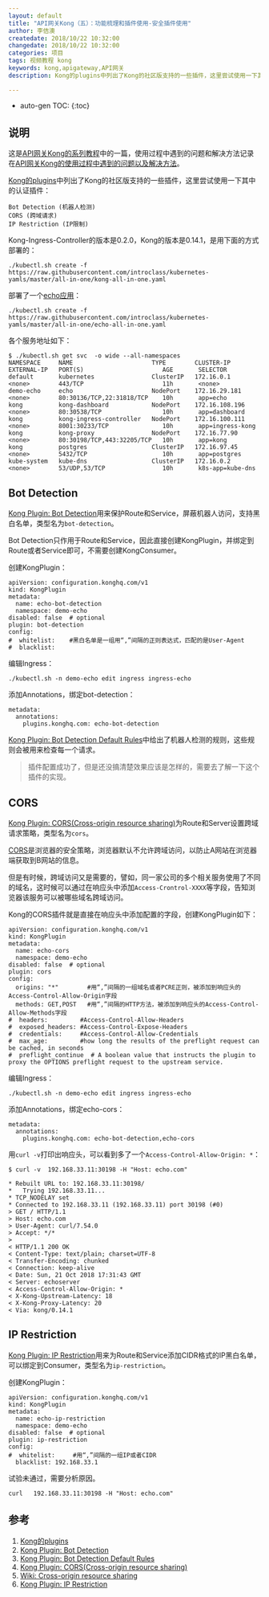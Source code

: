 ```yaml
---
layout: default
title: "API网关Kong（五）：功能梳理和插件使用-安全插件使用"
author: 李佶澳
createdate: 2018/10/22 10:32:00
changedate: 2018/10/22 10:32:00
categories: 项目
tags: 视频教程 kong 
keywords: kong,apigateway,API网关
description: Kong的plugins中列出了Kong的社区版支持的一些插件，这里尝试使用一下其中的安全插件

---
```


* auto-gen TOC:
{:toc}

## 说明

这是[API网关Kong的系列教程](https://www.lijiaocn.com/tags/class.html)中的一篇，使用过程中遇到的问题和解决方法记录在[API网关Kong的使用过程中遇到的问题以及解决方法](https://www.lijiaocn.com/%E9%97%AE%E9%A2%98/2018/09/30/kong-usage-problem-and-solution.html)。

[Kong的plugins](https://www.lijiaocn.com/%E9%A1%B9%E7%9B%AE/2018/09/29/nginx-openresty-kong.html#kong%E7%9A%84%E6%8F%92%E4%BB%B6)中列出了Kong的社区版支持的一些插件，这里尝试使用一下其中的认证插件：

	Bot Detection (机器人检测)
	CORS (跨域请求)
	IP Restriction (IP限制)

Kong-Ingress-Controller的版本是0.2.0，Kong的版本是0.14.1，是用下面的方式部署的：

	./kubectl.sh create -f https://raw.githubusercontent.com/introclass/kubernetes-yamls/master/all-in-one/kong-all-in-one.yaml

部署了一个[echo应用](https://github.com/introclass/kubernetes-yamls/blob/master/all-in-one/echo-all-in-one.yaml)：

	./kubectl.sh create -f https://raw.githubusercontent.com/introclass/kubernetes-yamls/master/all-in-one/echo-all-in-one.yaml

各个服务地址如下：

	$ ./kubectl.sh get svc  -o wide --all-namespaces
	NAMESPACE     NAME                      TYPE        CLUSTER-IP       EXTERNAL-IP   PORT(S)                      AGE       SELECTOR
	default       kubernetes                ClusterIP   172.16.0.1       <none>        443/TCP                      11h       <none>
	demo-echo     echo                      NodePort    172.16.29.181    <none>        80:30136/TCP,22:31818/TCP    10h       app=echo
	kong          kong-dashboard            NodePort    172.16.108.196   <none>        80:30538/TCP                 10h       app=dashboard
	kong          kong-ingress-controller   NodePort    172.16.100.111   <none>        8001:30233/TCP               10h       app=ingress-kong
	kong          kong-proxy                NodePort    172.16.77.90     <none>        80:30198/TCP,443:32205/TCP   10h       app=kong
	kong          postgres                  ClusterIP   172.16.97.45     <none>        5432/TCP                     10h       app=postgres
	kube-system   kube-dns                  ClusterIP   172.16.0.2       <none>        53/UDP,53/TCP                10h       k8s-app=kube-dns

## Bot Detection

[Kong Plugin: Bot Detection][2]用来保护Route和Service，屏蔽机器人访问，支持黑白名单，类型名为`bot-detection`。

Bot Detection只作用于Route和Service，因此直接创建KongPlugin，并绑定到Route或者Service即可，不需要创建KongConsumer。

创建KongPlugin：

	apiVersion: configuration.konghq.com/v1
	kind: KongPlugin
	metadata:
	  name: echo-bot-detection
	  namespace: demo-echo
	disabled: false  # optional
	plugin: bot-detection
	config:
	#  whitelist:    #黑白名单是一组用“,”间隔的正则表达式，匹配的是User-Agent
	#  blacklist:

编辑Ingress：

	./kubectl.sh -n demo-echo edit ingress ingress-echo

添加Annotations，绑定bot-detection：

	metadata:
	  annotations:
	    plugins.konghq.com: echo-bot-detection

[Kong Plugin: Bot Detection Default Rules][3]中给出了机器人检测的规则，这些规则会被用来检查每一个请求。

>插件配置成功了，但是还没搞清楚效果应该是怎样的，需要去了解一下这个插件的实现。

## CORS

[Kong Plugin: CORS(Cross-origin resource sharing)][4]为Route和Server设置跨域请求策略，类型名为`cors`。

[CORS][5]是浏览器的安全策略，浏览器默认不允许跨域访问，以防止A网站在浏览器端获取到B网站的信息。

但是有时候，跨域访问又是需要的，譬如，同一家公司的多个相关服务使用了不同的域名，这时候可以通过在响应头中添加`Access-Crontrol-XXXX`等字段，告知浏览器该服务可以被哪些域名跨域访问。

Kong的CORS插件就是直接在响应头中添加配置的字段，创建KongPlugin如下：

	apiVersion: configuration.konghq.com/v1
	kind: KongPlugin
	metadata:
	  name: echo-cors
	  namespace: demo-echo
	disabled: false  # optional
	plugin: cors
	config:
	  origins: "*"        #用“,”间隔的一组域名或者PCRE正则，被添加到响应头的Access-Control-Allow-Origin字段
	  methods: GET,POST   #用“,”间隔的HTTP方法，被添加到响应头的Access-Control-Allow-Methods字段
	#  headers:         #Access-Control-Allow-Headers
	#  exposed_headers: #Access-Control-Expose-Headers
	#  credentials:     #Access-Control-Allow-Credentials
	#  max_age:         #how long the results of the preflight request can be cached, in seconds
	#  preflight_continue  # A boolean value that instructs the plugin to proxy the OPTIONS preflight request to the upstream service.

编辑Ingress：

	./kubectl.sh -n demo-echo edit ingress ingress-echo

添加Annotations，绑定echo-cors：

	metadata:
	  annotations:
	    plugins.konghq.com: echo-bot-detection,echo-cors

用`curl -v`打印出响应头，可以看到多了一个`Access-Control-Allow-Origin: *`：

	$ curl -v  192.168.33.11:30198 -H "Host: echo.com"
	
	* Rebuilt URL to: 192.168.33.11:30198/
	*   Trying 192.168.33.11...
	* TCP_NODELAY set
	* Connected to 192.168.33.11 (192.168.33.11) port 30198 (#0)
	> GET / HTTP/1.1
	> Host: echo.com
	> User-Agent: curl/7.54.0
	> Accept: */*
	>
	< HTTP/1.1 200 OK
	< Content-Type: text/plain; charset=UTF-8
	< Transfer-Encoding: chunked
	< Connection: keep-alive
	< Date: Sun, 21 Oct 2018 17:31:43 GMT
	< Server: echoserver
	< Access-Control-Allow-Origin: *
	< X-Kong-Upstream-Latency: 18
	< X-Kong-Proxy-Latency: 20
	< Via: kong/0.14.1

## IP Restriction

[Kong Plugin: IP Restriction][6]用来为Route和Service添加CIDR格式的IP黑白名单，可以绑定到Consumer，类型名为`ip-restriction`。

创建KongPlugin：

	apiVersion: configuration.konghq.com/v1
	kind: KongPlugin
	metadata:
	  name: echo-ip-restriction
	  namespace: demo-echo
	disabled: false  # optional
	plugin: ip-restriction
	config:
	#  whitelist:     #用“,”间隔的一组IP或者CIDR
	  blacklist: 192.168.33.1

试验未通过，需要分析原因。

	curl   192.168.33.11:30198 -H "Host: echo.com"

## 参考

1. [Kong的plugins][1]
2. [Kong Plugin: Bot Detection][2]
3. [Kong Plugin: Bot Detection Default Rules][3]
4. [Kong Plugin: CORS(Cross-origin resource sharing)][4]
5. [Wiki: Cross-origin resource sharing][5]
6. [Kong Plugin: IP Restriction][6]

[1]: https://www.lijiaocn.com/%E9%A1%B9%E7%9B%AE/2018/09/29/nginx-openresty-kong.html#kong%E7%9A%84%E6%8F%92%E4%BB%B6 "Kong的Plugin"
[2]: https://docs.konghq.com/hub/kong-inc/bot-detection/ "Kong Plugin: Bot Detection"
[3]: https://github.com/Kong/kong/blob/master/kong/plugins/bot-detection/rules.lua "Kong Plugin: Bot Detection Default Rules"
[4]: https://docs.konghq.com/hub/kong-inc/cors/ "Kong Plugin: CORS(Cross-origin resource sharing)"
[5]: https://en.wikipedia.org/wiki/Cross-origin_resource_sharing "Wiki: Cross-origin resource sharing"
[6]: https://docs.konghq.com/hub/kong-inc/ip-restriction/ "Kong Plugin: IP Restriction"
